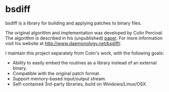 # bsdiff

bsdiff is a library for building and applying patches to binary files.

The original algorithm and implementation was developed by Colin Percival. The algorithm is described in his (unpublished) [paper](https://www.daemonology.net/papers/bsdiff.pdf). For more information visit his website at <http://www.daemonology.net/bsdiff/>.

I maintain this project separately from Colin's work, with the following goals:
* Ability to easily embed the routines as a library instead of an external binary.
* Compatible with the original patch format.
* Support memory-based input/output stream.
* Self-contained 3rd-party libraries, build on Windows/Linux/OSX.
